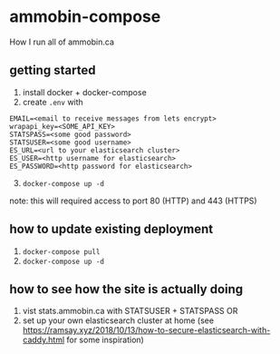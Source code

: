 # ammobin-compose

How I run all of ammobin.ca

## getting started
1. install docker + docker-compose
2. create ```.env``` with 
```
EMAIL=<email to receive messages from lets encrypt>
wrapapi_key=<SOME_API_KEY>
STATSPASS=<some good password>
STATSUSER=<some good username>
ES_URL=<url to your elasticsearch cluster>
ES_USER=<http username for elasticsearch>
ES_PASSWORD=<http password for elasticsearch>
```
3. ```docker-compose up -d```

note: this will required access to port 80 (HTTP) and 443 (HTTPS)

## how to update existing deployment
1. ```docker-compose pull```
2. ```docker-compose up -d```

## how to see how the site is actually doing
1. vist stats.ammobin.ca with STATSUSER + STATSPASS
OR
1. set up your own elasticsearch cluster at home (see https://ramsay.xyz/2018/10/13/how-to-secure-elasticsearch-with-caddy.html for some inspiration)
